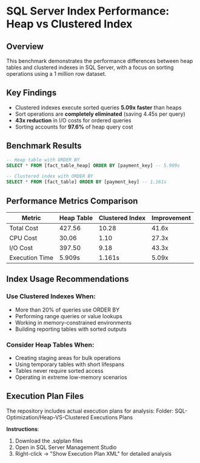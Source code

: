 
# SQL Server Index Performance: Heap vs Clustered Index

## Overview
This benchmark demonstrates the performance differences between heap tables and clustered indexes in SQL Server, with a focus on sorting operations using a 1 million row dataset.

## Key Findings
- Clustered indexes execute sorted queries **5.09x faster** than heaps
- Sort operations are **completely eliminated** (saving 4.45s per query)
- **43x reduction** in I/O costs for ordered queries
- Sorting accounts for **97.6%** of heap query cost

## Benchmark Results

```sql
-- Heap table with ORDER BY
SELECT * FROM [fact_table_heap] ORDER BY [payment_key] -- 5.909s

-- Clustered index with ORDER BY
SELECT * FROM [fact_table] ORDER BY [payment_key] -- 1.161s
```


## Performance Metrics Comparison

| Metric          | Heap Table | Clustered Index | Improvement |
|-----------------|------------|-----------------|-------------|
| Total Cost      | 427.56     | 10.28           | 41.6x       |
| CPU Cost        | 30.06      | 1.10            | 27.3x       |
| I/O Cost        | 397.50     | 9.18            | 43.3x       |
| Execution Time  | 5.909s     | 1.161s          | 5.09x       |

## Index Usage Recommendations

### Use Clustered Indexes When:
- More than 20% of queries use ORDER BY
- Performing range queries or value lookups  
- Working in memory-constrained environments
- Building reporting tables with sorted outputs

### Consider Heap Tables When:
- Creating staging areas for bulk operations
- Using temporary tables with short lifespans
- Tables never require sorted access
- Operating in extreme low-memory scenarios

## Execution Plan Files
The repository includes actual execution plans for analysis:
Folder: SQL-Optimization/Heap-VS-Clustered Executions Plans

**Instructions**:
1. Download the .sqlplan files
2. Open in SQL Server Management Studio
3. Right-click → "Show Execution Plan XML" for detailed analysis
